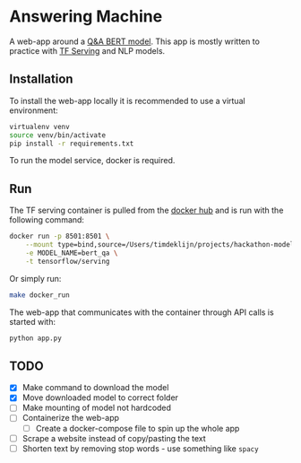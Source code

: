 # Answering Machine

A web-app around a [Q&A BERT model](https://tfhub.dev/see--/bert-uncased-tf2-qa/1). This app is mostly written
to practice with [TF Serving](https://www.tensorflow.org/tfx/guide/serving) and NLP models.

## Installation

To install the web-app locally it is recommended to use a virtual environment:

``` sh
virtualenv venv
source venv/bin/activate
pip install -r requirements.txt
```

To run the model service, docker is required.

## Run

The TF serving container is pulled from the [docker hub](https://hub.docker.com/r/tensorflow/serving) and is run with
the following command:

``` sh
docker run -p 8501:8501 \
	--mount type=bind,source=/Users/timdeklijn/projects/hackathon-model-zoo/model/,target=/models/bert_qa \
	-e MODEL_NAME=bert_qa \
	-t tensorflow/serving
``` 

Or simply run:

``` sh
make docker_run
```

The web-app that communicates with the container through API calls is started with:

``` sh
python app.py
```

## TODO

- [x] Make command to download the model
- [x] Move downloaded model to correct folder
- [ ] Make mounting of model not hardcoded
- [ ] Containerize the web-app
  - [ ] Create a docker-compose file to spin up the whole app
- [ ] Scrape a website instead of copy/pasting the text
- [ ] Shorten text by removing stop words - use something like `spacy`
